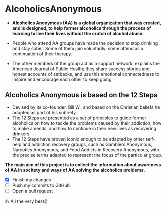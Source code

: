 # AlcoholicsAnonymous
- **Alcoholics Anonymous (AA) is a global organization that was created, and is designed, to help former alcoholics through the process of learning to live their lives without the crutch of alcohol abuse.** 

- People who attend AA groups have made the decision to stop drinking and stay sober. Some of them join voluntarily; some attend as a continuation of their therapy.

- The other members of the group act as a support network, explains the American Journal of Public Health; they share success stories and honest accounts of setbacks, and use this emotional connectedness to inspire and encourage each other to keep going




## Alcoholics Anonymous is based on the 12 Steps
- Devised by its co-founder, Bill W., and based on the Christian beliefs he adopted as part of his sobriety.
- The 12 Steps are presented as a set of principles to guide former alcoholics on how to tackle the problems caused by their     addiction, how to make amends, and how to continue in their new lives as recovering drinkers. 
- The 12 Steps have proven iconic enough to be adapted by other self-help and addiction recovery groups, such as Gamblers        Anonymous, Narcotics Anonymous, and Food Addicts in Recovery Anonymous, with the precise terms adapted to represent the        focus of the particular group. 


**The main aim of this project is to collect the information about awareness of AA in socitety and ways of AA solving the alcoholics problems.**

- [x] Finish my changes
- [ ] Push my commits to GitHub
- [ ] Open a pull request

:+1: All the very best:v:
